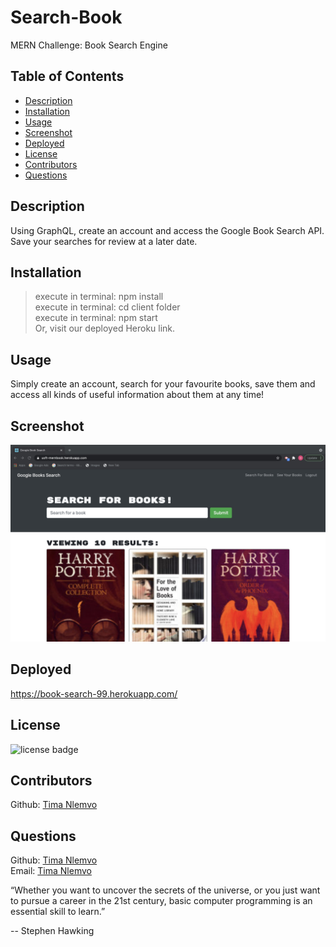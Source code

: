 # Search-Book
MERN Challenge: Book Search Engine 

## Table of Contents
- [Description](#description)
- [Installation](#installation)
- [Usage](#usage)
- [Screenshot](#screenshot)
- [Deployed](#deployed)
- [License](#license)
- [Contributors](#contributors)
- [Questions](#questions)

## Description
Using GraphQL, create an account and access the Google Book Search API. Save your searches for review at a later date.

## Installation
> execute in terminal: npm install<br />
> execute in terminal: cd client folder<br />
> execute in terminal: npm start<br />
> Or, visit our deployed Heroku link.<br />

## Usage
Simply create an account, search for your favourite books, save them and access all kinds of useful information about them at any time!

## Screenshot
![Homepage Screenshot](./client/public/screenshot.jpg)


## Deployed
https://book-search-99.herokuapp.com/

## License
![license badge](https://img.shields.io/badge/license-MIT-brightgreen)
<br />

## Contributors
Github: [Tima Nlemvo](https://github.com/timanlemvo)


## Questions
Github: [Tima Nlemvo](https://github.com) </br>
Email: [Tima Nlemvo](timanlemvo@gmail.com)


“Whether you want to uncover the secrets of the universe, or you just want to pursue a career in the 21st century, basic computer programming is an essential skill to learn.”

-- Stephen Hawking
